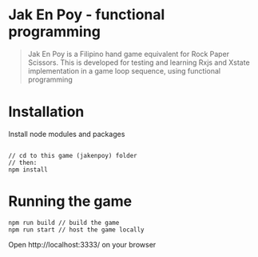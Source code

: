 # Jak En Poy - functional programming

>Jak En Poy is a Filipino hand game equivalent for Rock Paper Scissors. This is developed for testing and learning Rxjs and Xstate implementation in a game loop sequence, using functional programming


# Installation

Install node modules and packages
```node

// cd to this game (jakenpoy) folder
// then:
npm install
```
# Running the game
```node
npm run build // build the game
npm run start // host the game locally
```

Open http://localhost:3333/ on your browser